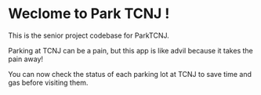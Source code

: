 # Weclome to Park TCNJ !
This is the senior project codebase for ParkTCNJ. 

Parking at TCNJ can be a pain, but this app is like advil because it takes the pain away!

You can now check the status of each parking lot at TCNJ to save time and gas before visiting them.

